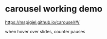 # carousel working demo

https://mspigiel.github.io/carousel/#/

when hover over slides, counter pauses
